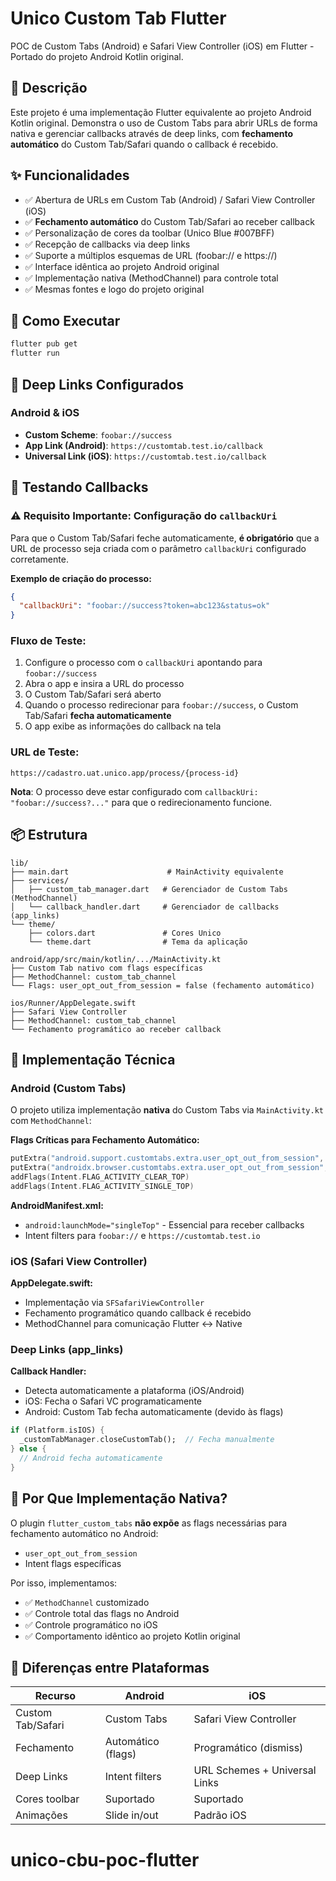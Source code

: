 # Unico Custom Tab Flutter

POC de Custom Tabs (Android) e Safari View Controller (iOS) em Flutter - Portado do projeto Android Kotlin original.

## 📱 Descrição

Este projeto é uma implementação Flutter equivalente ao projeto Android Kotlin original. Demonstra o uso de Custom Tabs para abrir URLs de forma nativa e gerenciar callbacks através de deep links, com **fechamento automático** do Custom Tab/Safari quando o callback é recebido.

## ✨ Funcionalidades

- ✅ Abertura de URLs em Custom Tab (Android) / Safari View Controller (iOS)
- ✅ **Fechamento automático** do Custom Tab/Safari ao receber callback
- ✅ Personalização de cores da toolbar (Unico Blue #007BFF)
- ✅ Recepção de callbacks via deep links
- ✅ Suporte a múltiplos esquemas de URL (foobar:// e https://)
- ✅ Interface idêntica ao projeto Android original
- ✅ Implementação nativa (MethodChannel) para controle total
- ✅ Mesmas fontes e logo do projeto original

## 🚀 Como Executar

```bash
flutter pub get
flutter run
```

## 🔗 Deep Links Configurados

### Android & iOS
- **Custom Scheme**: `foobar://success`
- **App Link (Android)**: `https://customtab.test.io/callback`
- **Universal Link (iOS)**: `https://customtab.test.io/callback`

## 🧪 Testando Callbacks

### ⚠️ Requisito Importante: Configuração do `callbackUri`

Para que o Custom Tab/Safari feche automaticamente, **é obrigatório** que a URL de processo seja criada com o parâmetro `callbackUri` configurado corretamente.

**Exemplo de criação do processo:**
```json
{
  "callbackUri": "foobar://success?token=abc123&status=ok"
}
```

### Fluxo de Teste:

1. Configure o processo com o `callbackUri` apontando para `foobar://success`
2. Abra o app e insira a URL do processo
3. O Custom Tab/Safari será aberto
4. Quando o processo redirecionar para `foobar://success`, o Custom Tab/Safari **fecha automaticamente**
5. O app exibe as informações do callback na tela

### URL de Teste:
```
https://cadastro.uat.unico.app/process/{process-id}
```

**Nota**: O processo deve estar configurado com `callbackUri: "foobar://success?..."` para que o redirecionamento funcione.

## 📦 Estrutura

```
lib/
├── main.dart                      # MainActivity equivalente
├── services/
│   ├── custom_tab_manager.dart   # Gerenciador de Custom Tabs (MethodChannel)
│   └── callback_handler.dart     # Gerenciador de callbacks (app_links)
└── theme/
    ├── colors.dart               # Cores Unico
    └── theme.dart                # Tema da aplicação

android/app/src/main/kotlin/.../MainActivity.kt
├── Custom Tab nativo com flags específicas
├── MethodChannel: custom_tab_channel
└── Flags: user_opt_out_from_session = false (fechamento automático)

ios/Runner/AppDelegate.swift
├── Safari View Controller
├── MethodChannel: custom_tab_channel
└── Fechamento programático ao receber callback
```

## 🔧 Implementação Técnica

### Android (Custom Tabs)

O projeto utiliza implementação **nativa** do Custom Tabs via `MainActivity.kt` com `MethodChannel`:

**Flags Críticas para Fechamento Automático:**
```kotlin
putExtra("android.support.customtabs.extra.user_opt_out_from_session", false)
putExtra("androidx.browser.customtabs.extra.user_opt_out_from_session", false)
addFlags(Intent.FLAG_ACTIVITY_CLEAR_TOP)
addFlags(Intent.FLAG_ACTIVITY_SINGLE_TOP)
```

**AndroidManifest.xml:**
- `android:launchMode="singleTop"` - Essencial para receber callbacks
- Intent filters para `foobar://` e `https://customtab.test.io`

### iOS (Safari View Controller)

**AppDelegate.swift:**
- Implementação via `SFSafariViewController`
- Fechamento programático quando callback é recebido
- MethodChannel para comunicação Flutter ↔ Native

### Deep Links (app_links)

**Callback Handler:**
- Detecta automaticamente a plataforma (iOS/Android)
- iOS: Fecha o Safari VC programaticamente
- Android: Custom Tab fecha automaticamente (devido às flags)

```dart
if (Platform.isIOS) {
  _customTabManager.closeCustomTab();  // Fecha manualmente
} else {
  // Android fecha automaticamente
}
```

## 🎯 Por Que Implementação Nativa?

O plugin `flutter_custom_tabs` **não expõe** as flags necessárias para fechamento automático no Android:
- `user_opt_out_from_session`
- Intent flags específicas

Por isso, implementamos:
- ✅ `MethodChannel` customizado
- ✅ Controle total das flags no Android
- ✅ Controle programático no iOS
- ✅ Comportamento idêntico ao projeto Kotlin original

## 📱 Diferenças entre Plataformas

| Recurso | Android | iOS |
|---------|---------|-----|
| Custom Tab/Safari | Custom Tabs | Safari View Controller |
| Fechamento | Automático (flags) | Programático (dismiss) |
| Deep Links | Intent filters | URL Schemes + Universal Links |
| Cores toolbar | Suportado | Suportado |
| Animações | Slide in/out | Padrão iOS |
# unico-cbu-poc-flutter
